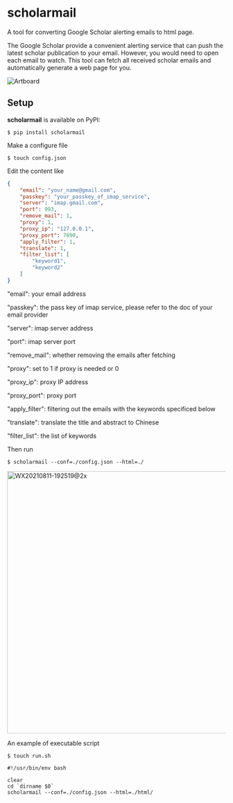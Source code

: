 # scholarmail

A tool for converting Google Scholar alerting emails to html page.

The Google Scholar provide a convenient alerting service that can push the latest scholar publication to your email. However, you would need to open each email to watch. This tool can fetch all received scholar emails and automatically generate a web page for you.  

![Artboard](https://user-images.githubusercontent.com/26362152/129020199-7efcf5d2-b8d8-4c17-bfee-25d23d95c5d7.png)
  
## Setup

**scholarmail** is available on PyPI:

```console
$ pip install scholarmail
```

Make a configure file

```console
$ touch config.json
```

Edit the content like
```json
{  
    "email": "your_name@gmail.com",  
    "passkey": "your_passkey_of_imap_service",  
    "server": "imap.gmail.com",  
    "port": 993,  
    "remove_mail": 1,  
    "proxy": 1,  
    "proxy_ip": "127.0.0.1",  
    "proxy_port": 7890,  
    "apply_filter": 1,  
    "translate": 1,  
    "filter_list": [  
        "keyword1",  
        "keyword2"  
    ]  
}  
```
"email":          your email address

"passkey":        the pass key of imap service, please refer to the doc of your email provider

"server":         imap server address

"port":           imap server port  

"remove_mail":    whether removing the emails after fetching  

"proxy":          set to 1 if proxy is needed or 0

"proxy_ip":       proxy IP address 

"proxy_port":     proxy port 

"apply_filter":   filtering out the emails with the keywords specificed below  

"translate":      translate the title and abstract to Chinese

"filter_list":    the list of keywords


Then run
```console
$ scholarmail --conf=./config.json --html=./
```
<img width="604" alt="WX20210811-192519@2x" src="https://user-images.githubusercontent.com/26362152/129020961-759d3e64-cb8e-46ba-b788-1f0cafb94ae1.png">

An example of executable script
```console
$ touch run.sh 
```

```console
#!/usr/bin/env bash 

clear
cd `dirname $0`
scholarmail --conf=./config.json --html=./html/
```
